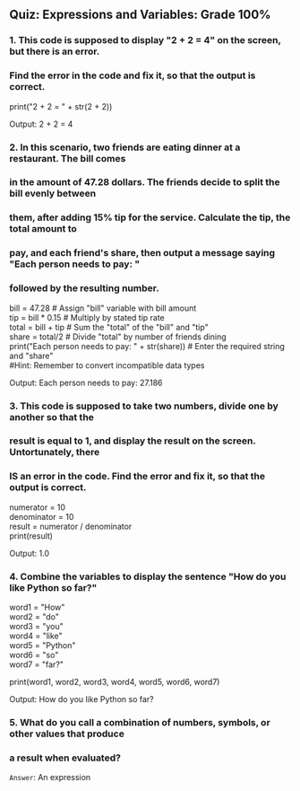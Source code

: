 ## Quiz: Expressions and Variables: Grade 100%

### 1. This code is supposed to display "2 + 2 = 4" on the screen, but there is an error. 
### Find the error in the code and fix it, so that the output is correct.

print("2 + 2 = " + str(2 + 2))

Output: 2 + 2 = 4

### 2. In this scenario, two friends are eating dinner at a restaurant. The bill comes 
### in the amount of 47.28 dollars. The friends decide to split the bill evenly between 
### them, after adding 15% tip for the service. Calculate the tip, the total amount to 
### pay, and each friend's share, then output a message saying "Each person needs to pay: "
### followed by the resulting number.

bill = 47.28 # Assign "bill" variable with bill amount  
tip = bill * 0.15 # Multiply by stated tip rate     
total = bill + tip # Sum the "total" of the "bill" and "tip"  
share = total/2 # Divide "total" by number of friends dining  
print("Each person needs to pay: " + str(share)) # Enter the required string and "share"   
#Hint: Remember to convert incompatible data types

Output: Each person needs to pay: 27.186

### 3. This code is supposed to take two numbers, divide one by another so that the 
### result is equal to 1, and display the result on the screen. Untortunately, there 
### IS an error in the code. Find the error and fix it, so that the output is correct.

numerator = 10  
denominator = 10  
result = numerator / denominator  
print(result)

Output: 1.0

### 4. Combine the variables to display the sentence "How do you like Python so far?"

word1 = "How"  
word2 = "do"  
word3 = "you"  
word4 = "like"  
word5 = "Python"  
word6 = "so"  
word7 = "far?"  

print(word1, word2, word3, word4, word5, word6, word7)

Output: How do you like Python so far?

### 5. What do you call a combination of numbers, symbols, or other values that produce 
### a result when evaluated?

`Answer`: An expression
